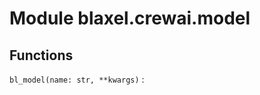 Module blaxel.crewai.model
==========================

Functions
---------

`bl_model(name: str, **kwargs)`
: